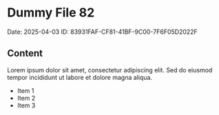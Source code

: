 # Dummy File 82

Date: 2025-04-03
ID: 83931FAF-CF81-41BF-9C00-7F6F05D2022F

## Content

Lorem ipsum dolor sit amet, consectetur adipiscing elit.
Sed do eiusmod tempor incididunt ut labore et dolore magna aliqua.

* Item 1
* Item 2
* Item 3

